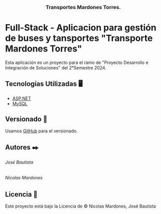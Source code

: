 <!-- PROYECTO -->
<br />
<div align="center">
  <h3 align="center">Transportes Mardones Torres.</h3>
</div>

# Full-Stack - Aplicacion para gestión de buses y tansportes "Transporte Mardones Torres"

Esta aplicación es un proyecto para el ramo de "Proyecto Desarrollo e Integración de Soluciones" del 2°Semestre 2024. 


## Tecnologías Utilizadas 🖥️
- [ASP.NET](https://dotnet.microsoft.com/en-us/)
- [MySQL](https://www.mysql.com)


## Versionado 📌

Usamos [GitHub](https://github.com/Jose-LocoPepe/Transportes-Mardones-Torres) para el versionado.

## Autores ✒️

###### José Bautista

###### Nicolas Mardones


## Licencia 📄

Este proyecto está bajo la Licencia de &copy; Nicolas Mardones, José Bautista